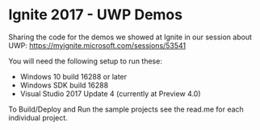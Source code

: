# Ignite 2017 - UWP Demos

Sharing the code for the demos we showed at Ignite in our session about UWP:
https://myignite.microsoft.com/sessions/53541

You will need the following setup to run these:
- Windows 10 build 16288 or later
- Windows SDK build 16288
- Visual Studio 2017 Update 4 (currently at Preview 4.0)

To Build/Deploy and Run the sample projects see the read.me for each individual project.

